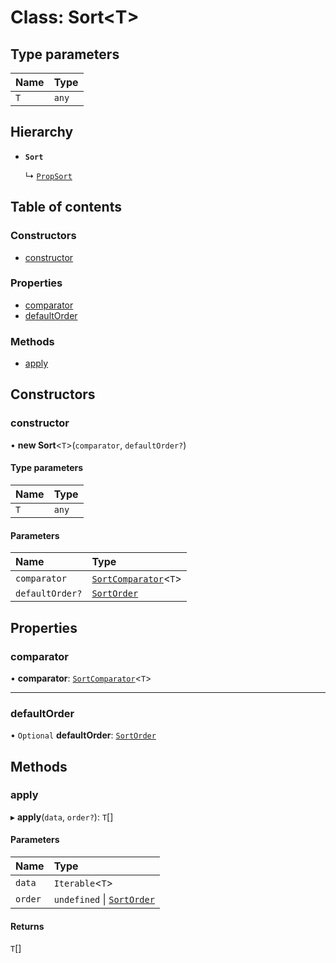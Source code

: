 # Class: Sort<T\>

## Type parameters

| Name | Type  |
| :--- | :---- |
| `T`  | `any` |

## Hierarchy

- **`Sort`**

  ↳ [`PropSort`](PropSort.md)

## Table of contents

### Constructors

- [constructor](Sort.md#constructor)

### Properties

- [comparator](Sort.md#comparator)
- [defaultOrder](Sort.md#defaultorder)

### Methods

- [apply](Sort.md#apply)

## Constructors

### constructor

• **new Sort**<`T`\>(`comparator`, `defaultOrder?`)

#### Type parameters

| Name | Type  |
| :--- | :---- |
| `T`  | `any` |

#### Parameters

| Name            | Type                                                   |
| :-------------- | :----------------------------------------------------- |
| `comparator`    | [`SortComparator`](../modules.md#sortcomparator)<`T`\> |
| `defaultOrder?` | [`SortOrder`](../modules.md#sortorder)                 |

## Properties

### comparator

• **comparator**: [`SortComparator`](../modules.md#sortcomparator)<`T`\>

---

### defaultOrder

• `Optional` **defaultOrder**: [`SortOrder`](../modules.md#sortorder)

## Methods

### apply

▸ **apply**(`data`, `order?`): `T`[]

#### Parameters

| Name    | Type                                                  |
| :------ | :---------------------------------------------------- |
| `data`  | `Iterable`<`T`\>                                      |
| `order` | `undefined` \| [`SortOrder`](../modules.md#sortorder) |

#### Returns

`T`[]
